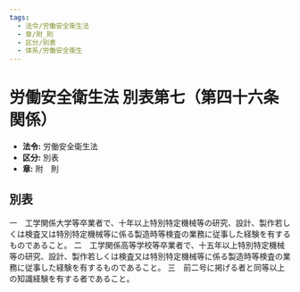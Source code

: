 ```yaml
---
tags:
  - 法令/労働安全衛生法
  - 章/附_則
  - 区分/別表
  - 体系/労働安全衛生
---
```

# 労働安全衛生法 別表第七（第四十六条関係）

- **法令:** 労働安全衛生法
- **区分:** 別表
- **章:** 附　則

## 別表
一　工学関係大学等卒業者で、十年以上特別特定機械等の研究、設計、製作若しくは検査又は特別特定機械等に係る製造時等検査の業務に従事した経験を有するものであること。
二　工学関係高等学校等卒業者で、十五年以上特別特定機械等の研究、設計、製作若しくは検査又は特別特定機械等に係る製造時等検査の業務に従事した経験を有するものであること。
三　前二号に掲げる者と同等以上の知識経験を有する者であること。

